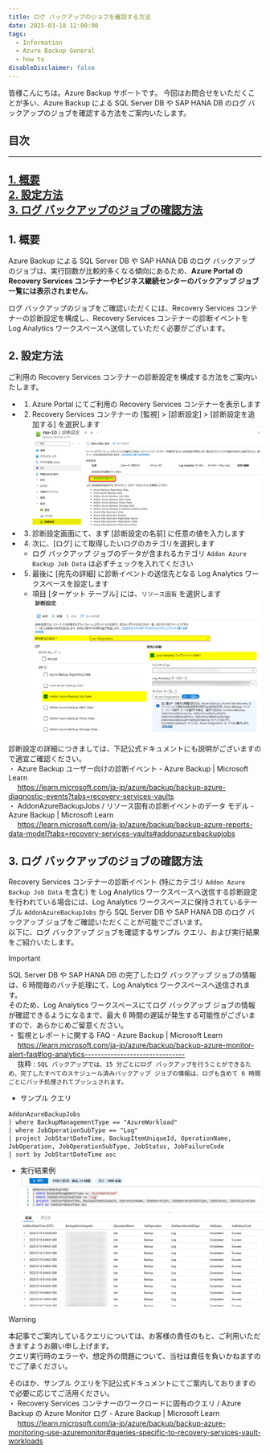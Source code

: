 ```yaml
---
title: ログ バックアップのジョブを確認する方法
date: 2025-03-18 12:00:00
tags:
  - Information
  - Azure Backup General
  - how to
disableDisclaimer: false
---
```


<!-- more -->
皆様こんにちは。Azure Backup サポートです。 
 今回はお問合せをいただくことが多い、Azure Backup による SQL Server DB や SAP HANA DB のログ バックアップのジョブを確認する方法をご案内いたします。  

## 目次
-----------------------------------------------------------
[1. 概要](#1)  
[2. 設定方法](#2)  
[3. ログ バックアップのジョブの確認方法](#3)  
-----------------------------------------------------------

## <a id="1"></a> 1. 概要  

Azure Backup による SQL Server DB や SAP HANA DB のログ バックアップのジョブは、実行回数が比較的多くなる傾向にあるため、**Azure Portal の Recovery Services コンテナーやビジネス継続センターのバックアップ ジョブ一覧には表示されません**。  

ログ バックアップのジョブをご確認いただくには、Recovery Services コンテナーの診断設定を構成し、Recovery Services コンテナーの診断イベントを Log Analytics ワークスペースへ送信していただく必要がございます。  


## <a id="2"></a> 2. 設定方法  
ご利用の Recovery Services コンテナーの診断設定を構成する方法をご案内いたします。  

- 1. Azure Portal にてご利用の Recovery Services コンテナーを表示します  
- 2. Recovery Services コンテナーの [監視] > [診断設定] > [診断設定を追加する]  を選択します  
  ![](./How_To_Check_Log_Backup_Jobs/Setting_Rsv_diagnostics_01.png)
- 3. 診断設定画面にて、まず [診断設定の名前] に任意の値を入力します  
- 4. 次に、[ログ] にて取得したいログのカテゴリを選択します  
  - ログ バックアップ ジョブのデータが含まれるカテゴリ ``Addon Azure Backup Job Data`` は必ずチェックを入れてください  
- 5. 最後に [宛先の詳細] に診断イベントの送信先となる Log Analytics ワークスペースを設定します  
  - 項目 [ターゲット テーブル] には、``リソース固有`` を選択します
  ![](./How_To_Check_Log_Backup_Jobs/Setting_Rsv_diagnostics_02.png)


診断設定の詳細につきましては、下記公式ドキュメントにも説明がございますので適宜ご確認ください。  
・ Azure Backup ユーザー向けの診断イベント - Azure Backup | Microsoft Learn  
　 https://learn.microsoft.com/ja-jp/azure/backup/backup-azure-diagnostic-events?tabs=recovery-services-vaults  
・ AddonAzureBackupJobs / リソース固有の診断イベントのデータ モデル - Azure Backup | Microsoft Learn  
　 https://learn.microsoft.com/ja-jp/azure/backup/backup-azure-reports-data-model?tabs=recovery-services-vaults#addonazurebackupjobs  


## <a id="3"></a> 3. ログ バックアップのジョブの確認方法  
Recovery Services コンテナーの診断イベント (特にカテゴリ ``Addon Azure Backup Job Data`` を含む) を Log Analytics ワークスペースへ送信する診断設定を行われている場合には、Log Analytics ワークスペースに保持されているテーブル ``AddonAzureBackupJobs`` から SQL Server DB や SAP HANA DB のログ バックアップ ジョブをご確認いただくことが可能でございます。  
以下に、ログ バックアップ ジョブを確認するサンプル クエリ、および実行結果をご紹介いたします。  


> [!IMPORTANT]
> SQL Server DB や SAP HANA DB の完了したログ バックアップ ジョブの情報は、6 時間毎のバッチ処理にて、Log Analytics ワークスペースへ送信されます。  
> そのため、Log Analytics ワークスペースにてログ バックアップ ジョブの情報が確認できるようになるまで、最大 6 時間の遅延が発生する可能性がございますので、あらかじめご留意ください。  
> ・ 監視とレポートに関する FAQ - Azure Backup | Microsoft Learn  
> 　 https://learn.microsoft.com/ja-jp/azure/backup/backup-azure-monitor-alert-faq#log-analytics-------------------------------  
> 　 抜粋 : ``SQL バックアップでは、15 分ごとにログ バックアップを行うことができるため、完了したすべてのスケジュール済みバックアップ ジョブの情報は、ログも含めて 6 時間ごとにバッチ処理されてプッシュされます。``


- サンプル クエリ
```KQL
AddonAzureBackupJobs
| where BackupManagementType == "AzureWorkload"
| where JobOperationSubType == "Log"
| project JobStartDateTime, BackupItemUniqueId, OperationName, JobOperation, JobOperationSubType, JobStatus, JobFailureCode
| sort by JobStartDateTime asc
```
- 実行結果例
![](./How_To_Check_Log_Backup_Jobs/Result_LA.png)


> [!WARNING]
> 本記事でご案内しているクエリについては、お客様の責任のもと、ご利用いただきますようお願い申し上げます。  
> クエリ実行時のエラーや、想定外の問題について、当社は責任を負いかねますのでご了承ください。  


そのほか、サンプル クエリを下記公式ドキュメントにてご案内しておりますので必要に応じてご活用ください。  
・ Recovery Services コンテナーのワークロードに固有のクエリ / Azure Backup の Azure Monitor ログ - Azure Backup | Microsoft Learn  
　 https://learn.microsoft.com/ja-jp/azure/backup/backup-azure-monitoring-use-azuremonitor#queries-specific-to-recovery-services-vault-workloads  